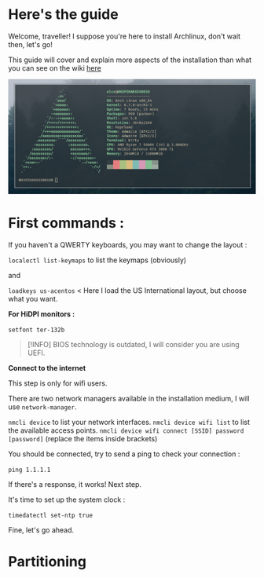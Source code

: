 # Here's the guide

Welcome, traveller! I suppose you're here to install Archlinux, don't wait then, let's go!

This guide will cover and explain more aspects of the installation than what you can see on the wiki [here](wiki.archlinux.org/title/Installation_guide)

![Archlinux finished install](./screenshots/archlinux.png)

# First commands :

If you haven't a QWERTY keyboards, you may want to change the layout :

`localectl list-keymaps` to list the keymaps (obviously)

and

`loadkeys us-acentos` < Here I load the US International layout, but choose what you want.

**For HiDPI monitors :**

`setfont ter-132b`

> [!INFO]
> BIOS technology is outdated, I will consider you are using UEFI.

**Connect to the internet** 

This step is only for wifi users.

There are two network managers available in the installation medium, I will use `network-manager`.

`nmcli device` to list your network interfaces.
`nmcli device wifi list` to list the available access points.
`nmcli device wifi connect [SSID] password [password]` (replace the items inside brackets)

You should be connected, try to send a ping to check your connection :

`ping 1.1.1.1`

If there's a response, it works! Next step.

It's time to set up the system clock :

`timedatectl set-ntp true`

Fine, let's go ahead.

# Partitioning 
